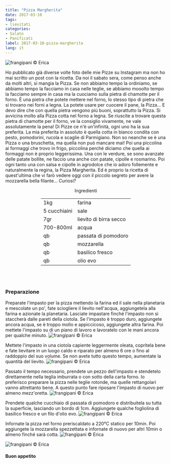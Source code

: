 ```yaml
---
title: "Pizza Margherita"
date: 2017-03-10
tags:
- lievitati
categories:
- Salato
- Panificati
label: 2017-03-10-pizza-margherita
lang: it
---
```

![](header.jpg "frangipani © Erica")

Ho pubblicato già diverse volte foto delle mie Pizze su Instagram ma non ho mai scritto un post con la ricetta. Da noi il sabato sera, come penso anche da molti altri, si mangia la Pizza. Se non abbiamo tempo la ordiniamo, se abbiamo tempo la facciamo in casa nelle teglie, se abbiamo mooolto tempo la facciamo sempre in casa ma la cuociamo sulla pietra di chamotte per il forno. È una pietra che potete mettere nel forno, lo stesso tipo di pietra che si trovano nei forni a legna. La potete usare per cuocere il pane, la Pizza... E devo dire che con quella pietra vengono più buoni, soprattutto la Pizza. Si avvicina molto alla Pizza cotta nel forno a legna. Se riuscite a trovare questa pietra di chamotte per il forno, ve la consiglio vivamente, ne vale assolutamente la pena! Di Pizze ce n'è un'infinità, ogni uno ha la sua preferita. La mia preferita in assoluto è quella cotta in bianco condita con pesto, pomodorini, rucola e scaglie di Parmigiano. Non so neanche se è una Pizza o una bruschetta, ma quella non può mancare mai! Poi una piccolina ai formaggi che trovo in frigo, piccolina perché diciamo che quella ai formaggi non è proprio leggerissima. Una con le verdure, se sono avanzate delle patate bollite, ne faccio una anche con patate, cipolle e rosmarino. Poi ogni tanto una con salsa e cipolle in agrodolce che io adoro follemente e naturalmente la regina, la Pizza Margherita. Ed è proprio la ricetta di quest'ultima che vi farò vedere oggi con il piccolo segreto per avere la mozzarella bella filante... Curiosi?

<div id="wrapper" style="text-align: center">
  <div id="yourdiv" style="display: inline-block;">
    <div class="ingredients">
      <div class="ingredients-title">Ingredienti</div>
      <table>
        <tbody>
          <tr>
            <td>1kg</td>
            <td>farina</td>
          </tr>      
          <tr>
            <td>5 cucchiaini</td>
            <td>sale</td>
          </tr>      
          <tr>
            <td>7gr</td>
            <td>lievito di birra secco</td>
          </tr>
          <tr>
            <td>700-800ml</td>
            <td>acqua</td>
          </tr>
          <tr>
            <td>qb</td>
            <td>passata di pomodoro</td>
          </tr>
          <tr>
            <td>qb</td>
            <td>mozzarella</td>
          </tr>
          <tr>
            <td>qb</td>
            <td>basilico fresco</td>
          </tr>
          <tr>
            <td>qb</td>
            <td>olio evo</td>
          </tr>
        </tbody>
      </table>
      <br></br>
    </div>
  </div>
</div>


<h3>
  <font color="grey">
    <i class="fa-solid fa-gears"></i>
  </font> Preparazione
</h3>

Preparate l'impasto per la pizza mettendo la farina ed il sale nella planetaria e mescolate un po', fate sciogliere il lievito nell'acqua, aggiungetela alla farina e azionate la planetaria. Lasciate impastare finché l'impasto non si staccherà dalle pareti della ciotola. Se l'impasto è troppo duro, aggiungete ancora acqua, se è troppo mollo e appiccicoso, aggiungete altra farina. Poi mettete l'impasto su di un piano di lavoro e lavoratelo con le mani ancora per qualche minuto.
![](impastare.jpg "frangipani © Erica")

Mettete l'impasto in una ciotola capiente leggermente oleata, copritela bene e fate lievitare in un luogo caldo e riparato per almeno 6 ore o fino al raddoppio del suo volume. Se non avete tutto questo tempo, aumentate la quantità del lievito.
![](impastolievitato.jpg "frangipani © Erica")

Passato il tempo necessario, prendete un pezzo dell'impasto e stendetelo direttamente nella teglia imburrata o con sotto della carta forno. Io preferisco preparare la pizza nelle teglie rotonde, ma quelle rettangolari vanno altrettanto bene. A questo punto fare riposare l'impasto di nuovo per almeno mezz'oretta.
![](teglia.jpg "frangipani © Erica")

Prendete qualche cucchiaio di passata di pomodoro e distribuitela su tutta la superficie, lasciando un bordo di 1cm. Aggiungete qualche fogliolina di basilico fresco e un filo d'olio evo.
![](margheritateglia.jpg "frangipani © Erica")

Infornate la pizza nel forno preriscaldato a 220°C statico per 10min. Poi aggiungete la mozzarella spezzettata e infornate di nuovo per altri 10min o almeno finché sarà cotta.
![](risultato1.jpg "frangipani © Erica")

![](risultato2.jpg "frangipani © Erica")

<h4>Buon appetito
  <font color="red">
    <i class="fa-regular fa-face-smile"></i>
  </font>
</h4>